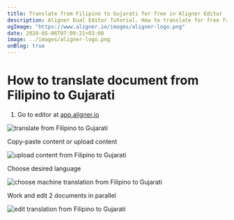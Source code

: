 ```yaml
---
title: Translate from Filipino to Gujarati for free in Aligner Editor
description: Aligner Dual Editor Tutorial. How to translate for free from Filipino to Gujarati. Aligner is multilingual document management platform. 
ogImage: "https://www.aligner.io/images/aligner-logo.png"
date: 2020-05-06T07:09:21+03:00
image: ../images/aligner-logo.png
onBlog: true
---
```


# How to translate document from Filipino to Gujarati

1. Go to editor at [app.aligner.io](https://app.aligner.io "Aligner App web page")

![translate from Filipino to Gujarati](../aligner-blank-editor.png "translate from Filipino to Gujarati")

Copy-paste content or upload content

![upload content from Filipino to Gujarati](../aligner-uploaded-document.png "upload content from Filipino to Gujarati")

Choose desired language

![choose machine translation from Filipino to Gujarati](../aligner-language-dropdown.png "choose machine translation from Filipino to Gujarati")

Work and edit 2 documents in parallel

![edit translation from Filipino to Gujarati](../aligner-double-sitded-editor.png "edit translation from Filipino to Gujarati")


